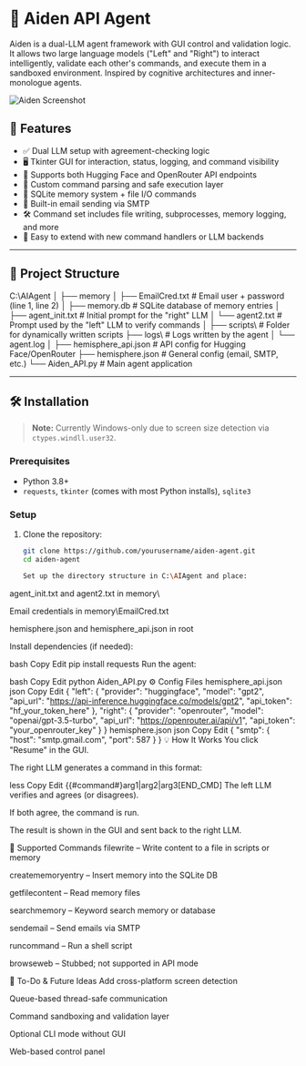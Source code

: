 # 🧠 Aiden API Agent

Aiden is a dual-LLM agent framework with GUI control and validation logic. It allows two large language models ("Left" and "Right") to interact intelligently, validate each other's commands, and execute them in a sandboxed environment. Inspired by cognitive architectures and inner-monologue agents.

![Aiden Screenshot](screenshot.png) <!-- Optional: Include GUI screenshot -->

## 🚀 Features

- ✅ Dual LLM setup with agreement-checking logic
- 🖥️ Tkinter GUI for interaction, status, logging, and command visibility
- 📡 Supports both Hugging Face and OpenRouter API endpoints
- 💬 Custom command parsing and safe execution layer
- 💾 SQLite memory system + file I/O commands
- 📧 Built-in email sending via SMTP
- 🛠 Command set includes file writing, subprocesses, memory logging, and more
- 🧪 Easy to extend with new command handlers or LLM backends

---

## 📂 Project Structure

C:\AIAgent
│
├── memory
│ ├── EmailCred.txt # Email user + password (line 1, line 2)
│ ├── memory.db # SQLite database of memory entries
│ ├── agent_init.txt # Initial prompt for the "right" LLM
│ └── agent2.txt # Prompt used by the "left" LLM to verify commands
│
├── scripts\ # Folder for dynamically written scripts
├── logs\ # Logs written by the agent
│ └── agent.log
│
├── hemisphere_api.json # API config for Hugging Face/OpenRouter
├── hemisphere.json # General config (email, SMTP, etc.)
└── Aiden_API.py # Main agent application

---

## 🛠️ Installation

> **Note:** Currently Windows-only due to screen size detection via `ctypes.windll.user32`.

### Prerequisites

- Python 3.8+
- `requests`, `tkinter` (comes with most Python installs), `sqlite3`

### Setup

1. Clone the repository:
   ```bash
   git clone https://github.com/yourusername/aiden-agent.git
   cd aiden-agent

   Set up the directory structure in C:\AIAgent and place:

agent_init.txt and agent2.txt in memory\

Email credentials in memory\EmailCred.txt

hemisphere.json and hemisphere_api.json in root

Install dependencies (if needed):

bash
Copy
Edit
pip install requests
Run the agent:

bash
Copy
Edit
python Aiden_API.py
⚙️ Config Files
hemisphere_api.json
json
Copy
Edit
{
  "left": {
    "provider": "huggingface",
    "model": "gpt2",
    "api_url": "https://api-inference.huggingface.co/models/gpt2",
    "api_token": "hf_your_token_here"
  },
  "right": {
    "provider": "openrouter",
    "model": "openai/gpt-3.5-turbo",
    "api_url": "https://openrouter.ai/api/v1",
    "api_token": "your_openrouter_key"
  }
}
hemisphere.json
json
Copy
Edit
{
  "smtp": {
    "host": "smtp.gmail.com",
    "port": 587
  }
}
💡 How It Works
You click "Resume" in the GUI.

The right LLM generates a command in this format:

less
Copy
Edit
{{#command#}arg1|arg2|arg3[END_CMD]
The left LLM verifies and agrees (or disagrees).

If both agree, the command is run.

The result is shown in the GUI and sent back to the right LLM.

📜 Supported Commands
filewrite – Write content to a file in scripts or memory

creatememoryentry – Insert memory into the SQLite DB

getfilecontent – Read memory files

searchmemory – Keyword search memory or database

sendemail – Send emails via SMTP

runcommand – Run a shell script

browseweb – Stubbed; not supported in API mode

🧱 To-Do & Future Ideas
 Add cross-platform screen detection

 Queue-based thread-safe communication

 Command sandboxing and validation layer

 Optional CLI mode without GUI

 Web-based control panel

